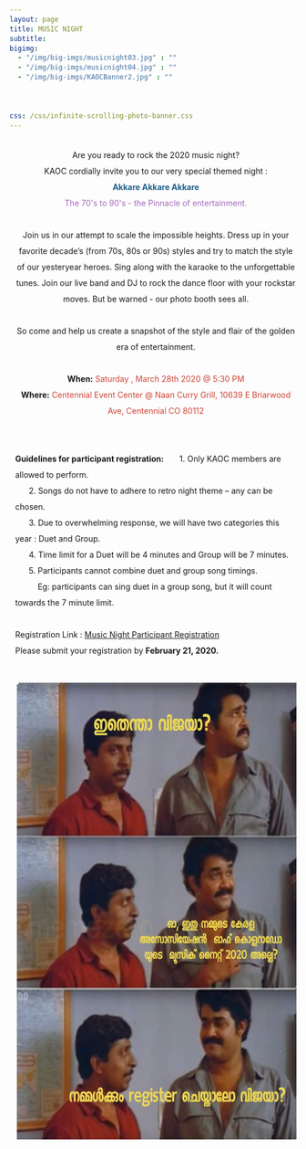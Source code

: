 ```yaml
---
layout: page
title: MUSIC NIGHT
subtitle:
bigimg:
  - "/img/big-imgs/musicnight03.jpg" : ""
  - "/img/big-imgs/musicnight04.jpg" : ""
  - "/img/big-imgs/KAOCBanner2.jpg" : ""

  
  
css: /css/infinite-scrolling-photo-banner.css
---
```

<html>
<body style="font:serif;">
<br/>
<div style="margin-left:10px;line-height:2">
<center>Are you ready to rock the 2020 music night? <br/>
KAOC cordially invite you to our very special themed night : <br/>
<b><font color="#21618C">Akkare Akkare Akkare</font></b><br/>
<font color="#A569BD">The 70's to 90's - the Pinnacle of entertainment.</font><br/>
<br/> 
Join us in our attempt to scale the impossible heights. Dress up in your favorite decade’s (from 70s, 80s or 90s) styles and try to match the style of our yesteryear heroes. Sing along with the karaoke to the unforgettable tunes. Join our live band and DJ to rock the dance floor with your rockstar moves. But be warned - our photo booth sees all.<br/>
<br/>
So come and help us create a snapshot of the style and flair of the golden era of entertainment.<br/>
<br/> 
<b>When:</b><font color="#CB4335"> Saturday , March 28th 2020 @ 5:30 PM</font><br/>
<b>Where:</b><font color="#CB4335"> Centennial Event Center @ Naan Curry Grill, 10639 E Briarwood Ave, Centennial CO 80112</font></center><br/>
<br/>
<b>Guidelines for participant registration:</b>
  &nbsp;&nbsp;&nbsp;&nbsp;&nbsp;&nbsp;1. Only KAOC members are allowed to perform.<br/>
  &nbsp;&nbsp;&nbsp;&nbsp;&nbsp;&nbsp;2. Songs do not have to adhere to retro night theme – any can be chosen.<br/>
  &nbsp;&nbsp;&nbsp;&nbsp;&nbsp;&nbsp;3. Due to overwhelming response, we will have two categories this year : Duet and Group.<br/>
  &nbsp;&nbsp;&nbsp;&nbsp;&nbsp;&nbsp;4. Time limit for a Duet will be 4 minutes and Group will be 7 minutes.<br/>
  &nbsp;&nbsp;&nbsp;&nbsp;&nbsp;&nbsp;5. Participants cannot combine duet and group song timings.<br/>
  &nbsp;&nbsp;&nbsp;&nbsp;&nbsp;&nbsp;&nbsp;&nbsp;&nbsp;&nbsp;Eg: participants can sing duet in a group song, but it will count towards the 7 minute limit.<br/>
<br/>
Registration Link : <a href="https://forms.gle/qBKP2CgFfzfFnkYm7">Music Night Participant Registration</a><br/> 
Please submit your registration by <b>February 21, 2020.</b><br/>
<br/>
  <p align="center">
    <img src="/img/images_2020/music_night/Registration_meme.jpg" width="600" height="800" class="center">
  </p>
 </div>
</body>
</html>
